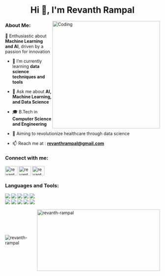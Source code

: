 <h1 align="center">Hi 👋, I'm Revanth Rampal</h1>

<img align="right" alt="Coding" width="350" src="https://martinvalda.com/img/about.gif">

<h3 align="left">About Me:</h3>

 🤖 Enthusiastic about **Machine Learning and AI**, driven by a passion for innovation

- 🌱 I’m currently learning  **data science techniques and tools**

- 💬 Ask me about **AI, Machine Learning, and Data Science**

- 🎓 B.Tech in **Computer Science and Engineering**


- 🔭 Aiming to revolutionize healthcare through data science

- 📫 Reach me at : **revanthrampal@gmail.com**

<h3 align="left">Connect with me:</h3>
<p align="left">
<a href="https://linkedin.com/in/revanthrampal" target="blank"><img align="center" src="https://raw.githubusercontent.com/rahuldkjain/github-profile-readme-generator/master/src/images/icons/Social/linked-in-alt.svg" alt="revanthrampal" height="30" width="40" /></a>
<a href="https://kaggle.com/revanthrampal" target="blank"><img align="center" src="https://raw.githubusercontent.com/rahuldkjain/github-profile-readme-generator/master/src/images/icons/Social/kaggle.svg" alt="revanthrampal" height="30" width="40" /></a>
<a href="https://www.codechef.com/users/revanth_dev" target="blank"><img align="center" src="https://cdn.jsdelivr.net/npm/simple-icons@3.1.0/icons/codechef.svg" alt="revanth_dev" height="30" width="40" /></a>
</p>

<h3 align="left">Languages and Tools:</h3>
<!-- https://home.aveek.io/GitHub-Profile-Badges-->
<!--https://github.com/Ileriayo/markdown-badges -->
<p align="left">
<img src="https://img.shields.io/badge/-HTML5-E34F26?logo=html5&logoColor=white&style=for-the-badge
">
    
<img src="https://img.shields.io/badge/-CSS3-1572B6?logo=css3&logoColor=white&style=for-the-badge">

 <img src="https://img.shields.io/badge/-Bootstrap-7952B3?logo=bootstrap&logoColor=white&style=for-the-badge">
 
 <img src="https://img.shields.io/badge/javascript-%23323330.svg?style=for-the-badge&logo=javascript&logoColor=%23F7DF1E">
 
 <img src="https://img.shields.io/badge/-MySQL-4479A1?logo=mysql&logoColor=white&style=for-the-badge">
<br>
<img src="https://img.shields.io/badge/-Python-3776AB?logo=python&logoColor=white&style=for-the-badge">

<img src="https://img.shields.io/badge/Matplotlib-%23ffffff.svg?style=for-the-badge&logo=Matplotlib&logoColor=black">

<img src="https://img.shields.io/badge/-NumPy-013243?logo=numpy&logoColor=white&style=for-the-badge">

<img src="https://img.shields.io/badge/-Pandas-150458?logo=pandas&logoColor=white&style=for-the-badge">

<img src="https://img.shields.io/badge/-Scikit--learn-F7931E?logo=scikit-learn&logoColor=white&style=for-the-badge">


</p>

<div style="display: flex; align-items: center;">
  <img src="https://github-readme-stats.vercel.app/api/top-langs?username=revanth-rampal&show_icons=true&locale=en&layout=compact" alt="revanth-rampal" />
  <img src="https://github-readme-stats.vercel.app/api?username=revanth-rampal&show_icons=true&locale=en" alt="revanth-rampal" width="400" height="200" />
</div>

</p>
